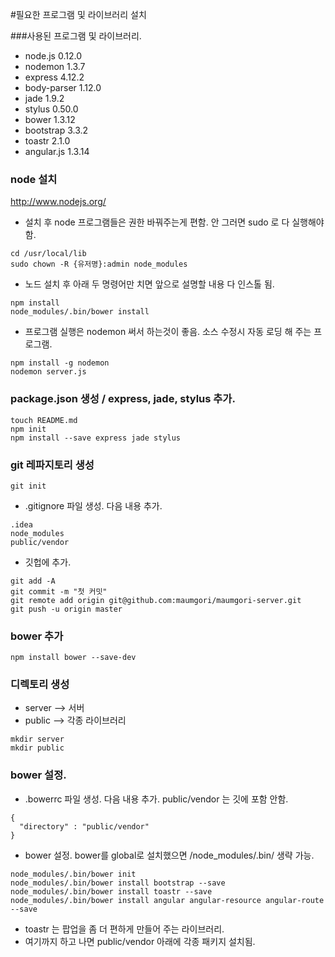 #필요한 프로그램 및 라이브러리 설치

###사용된 프로그램 및 라이브러리.
- node.js 0.12.0
- nodemon 1.3.7
- express 4.12.2
- body-parser 1.12.0
- jade 1.9.2
- stylus 0.50.0
- bower 1.3.12
- bootstrap 3.3.2
- toastr 2.1.0
- angular.js 1.3.14

### node 설치
http://www.nodejs.org/

- 설치 후 node 프로그램들은 권한 바꿔주는게 편함. 안 그러면 sudo 로 다 실행해야 함.
```
cd /usr/local/lib
sudo chown -R {유저명}:admin node_modules
```

- 노드 설치 후 아래 두 명령어만 치면 앞으로 설명할 내용 다 인스톨 됨.
```
npm install
node_modules/.bin/bower install
```

- 프로그램 실행은 nodemon 써서 하는것이 좋음. 소스 수정시 자동 로딩 해 주는 프로그램.
```
npm install -g nodemon
nodemon server.js
```

### package.json 생성 / express, jade, stylus 추가.
```
touch README.md
npm init
npm install --save express jade stylus
```

### git 레파지토리 생성
```
git init
```
- .gitignore 파일 생성. 다음 내용 추가.
```
.idea
node_modules
public/vendor
```
- 깃헙에 추가.
```
git add -A
git commit -m "첫 커밋"
git remote add origin git@github.com:maumgori/maumgori-server.git
git push -u origin master
```

### bower 추가
```
npm install bower --save-dev
```

### 디렉토리 생성
- server --> 서버
- public --> 각종 라이브러리
```
mkdir server
mkdir public
```

### bower 설정.
- .bowerrc 파일 생성. 다음 내용 추가. public/vendor 는 깃에 포함 안함.
```
{
  "directory" : "public/vendor"
}
```
- bower 설정. bower를 global로 설치했으면 /node_modules/.bin/ 생략 가능.
```
node_modules/.bin/bower init
node_modules/.bin/bower install bootstrap --save
node_modules/.bin/bower install toastr --save
node_modules/.bin/bower install angular angular-resource angular-route --save
```
- toastr 는 팝업을 좀 더 편하게 만들어 주는 라이브러리.
- 여기까지 하고 나면 public/vendor 아래에 각종 패키지 설치됨.
